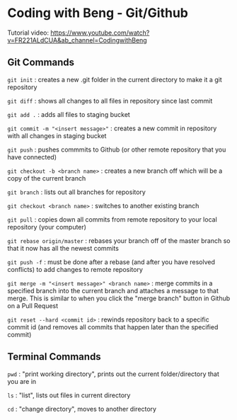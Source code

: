 # Coding with Beng - Git/Github

Tutorial video: https://www.youtube.com/watch?v=FR221ALdCUA&ab_channel=CodingwithBeng

## Git Commands

`git init` : creates a new .git folder in the current directory to make it a git repository

`git diff` : shows all changes to all files in repository since last commit

`git add .` : adds all files to staging bucket

`git commit -m "<insert message>"` : creates a new commit in repository with all changes in staging bucket

`git push` : pushes commmits to Github (or other remote repository that you have connected)

`git checkout -b <branch name>` : creates a new branch off which will be a copy of the current branch

`git branch` : lists out all branches for repository

`git checkout <branch name>` : switches to another existing branch


`git pull` : copies down all commits from remote repository to your local repository (your computer)

`git rebase origin/master` : rebases your branch off of the master branch so that it now has all the newest commits

`git push -f` : must be done after a rebase (and after you have resolved conflicts) to add changes to remote repository

`git merge -m "<insert message>" <branch name>` : merge commits in a specified branch into the current branch and attaches a message to that merge. This is similar to when you click the "merge branch" button in Github on a Pull Request

`git reset --hard <commit id>` : rewinds repository back to a specific commit id (and removes all commits that happen later than the specified commit)

## Terminal Commands

`pwd` : "print working directory", prints out the current folder/directory that you are in

`ls` : "list", lists out files in current directory

`cd` : "change directory", moves to another directory
